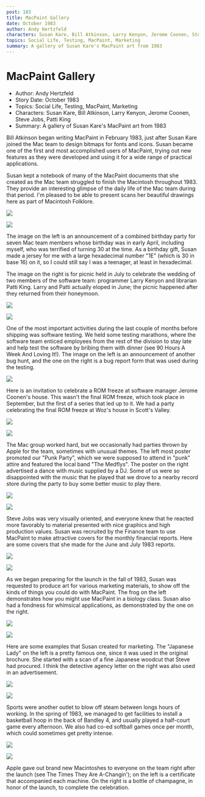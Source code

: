 ```yaml
---
post: 183
title: MacPaint Gallery
date: October 1983
author: Andy Hertzfeld
characters: Susan Kare, Bill Atkinson, Larry Kenyon, Jerome Coonen, Steve Jobs, Patti King
topics: Social Life, Testing, MacPaint, Marketing
summary: A gallery of Susan Kare's MacPaint art from 1983
---
```


# MacPaint Gallery
* Author: Andy Hertzfeld
* Story Date: October 1983
* Topics: Social Life, Testing, MacPaint, Marketing
* Characters: Susan Kare, Bill Atkinson, Larry Kenyon, Jerome Coonen, Steve Jobs, Patti King
* Summary: A gallery of Susan Kare's MacPaint art from 1983

Bill Atkinson began writing MacPaint in February 1983, just after Susan Kare joined the Mac team to design bitmaps for fonts and icons.   Susan became one of the first and most accomplished users of MacPaint, trying out new features as they were developed and using it for a wide range of practical applications.

Susan kept a notebook of many of the MacPaint documents that she created as the Mac team struggled to finish the Macintosh throughout 1983.  They provide an interesting glimpse of the daily life of the Mac team during that period.  I'm pleased to be able to present scans her beautiful drawings here as part of Macintosh Folklore.

![](images/Macintosh/MacPaint_Gallery/april_birthdays.jpg)

![](images/Macintosh/MacPaint_Gallery/picnic.jpg)

The image on the left is an announcement of a combined birthday party for seven Mac team members whose birthday was in early April, including myself, who was terrified of turning 30 at the time.  As a birthday gift, Susan made a jersey for me with a large hexadecimal number "1E"  (which is 30 in base 16) on it, so I could still say I was a teenager, at least in hexadecimal.

The image on the right is for picnic held in July to celebrate the wedding of two members of the software team: programmer Larry Kenyon and librarian Patti King.  Larry and Patti actually eloped in June; the picnic happened after they returned from their honeymoon.

![](images/Macintosh/MacPaint_Gallery/big_bug_hunt.jpg)

![](images/Macintosh/MacPaint_Gallery/bug_report.jpg)

One  of the most important activities during the last couple of months before shipping was software testing.  We held some testing marathons, where the software team enticed employees from the rest of the division to stay late and help test the software by bribing them with dinner (see 90 Hours A Week And Loving It!).  The image on the left is an announcement of another bug hunt, and the one on the right is a bug report form that was used during the testing.

![](images/Macintosh/MacPaint_Gallery/rom_freeze.jpg)

Here is an invitation to celebrate a ROM freeze at software manager Jerome Coonen's house.  This wasn't the final ROM freeze, which took place in September, but the first of a series that led up to it.  We had a party celebrating the final ROM freeze at Woz's house in Scott's Valley.

![](images/Macintosh/MacPaint_Gallery/punk_party.jpg)

![](images/Macintosh/MacPaint_Gallery/mac_rock_party.jpg)

The Mac group worked hard, but we occasionally had parties thrown by Apple for the team, sometimes with unusual themes. The left most poster promoted our "Punk Party", which we were supposed to attend in "punk" attire and featured the local band "The Medflys".  The poster on the right advertised a dance with music supplied by a DJ.  Some of us were so disappointed with the music that he played that we drove to a nearby record store during the party to buy some better music to play there.

![](images/Macintosh/MacPaint_Gallery/june_83.jpg)

![](images/Macintosh/MacPaint_Gallery/july_83.jpg)

Steve Jobs was very visually oriented, and everyone knew that he reacted more favorably to material presented with nice graphics and high production values.  Susan was recruited by the Finance team to use MacPaint to make attractive covers for the monthly financial reports.  Here are some covers that she made for the June and July 1983 reports.

![](images/Macintosh/MacPaint_Gallery/frog.jpg)

![](images/Macintosh/MacPaint_Gallery/robot_paper_dolls.jpg)

As we began preparing for the launch in the fall of 1983, Susan was requested to produce art for various marketing materials, to show off the kinds of things you could do with MacPaint.    The frog on the left demonstrates how you might use MacPaint in a biology class.  Susan also had a fondness for whimsical applications, as demonstrated by the one on the right.

![](images/Macintosh/MacPaint_Gallery/japanese_lady.jpg)

![](images/Macintosh/MacPaint_Gallery/Acme_Detective.jpg)

Here are some examples that Susan created for marketing.   The "Japanese Lady" on the left is a pretty famous one, since it was used in the original brochure.   She started with a scan of a fine Japanese woodcut that Steve had procured.    I think the detective agency letter on the right was also used in an advertisement.

![](images/Macintosh/MacPaint_Gallery/softball_may.jpg)

![](images/Macintosh/MacPaint_Gallery/softball_july.jpg)

Sports were another outlet to blow off steam between longs hours of working.  In the spring of 1983, we managed to get facilities to install a basketball hoop in the back of Bandley 4, and usually played a half-court game every afternoon.  We also had co-ed softball games once per month, which could sometimes get pretty intense.

![](images/Macintosh/MacPaint_Gallery/certificate.jpg)

![](images/Macintosh/MacPaint_Gallery/champagne.jpg)

Apple gave out brand new Macintoshes to everyone on the team right after the launch (see The Times They Are A-Changin');  on the left is a certificate that accompanied each machine.  On the right is a bottle of champagne, in honor of the launch, to complete the celebration.
